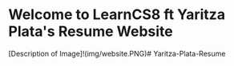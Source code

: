 # Welcome to LearnCS8 ft Yaritza Plata's Resume Website
[Description of Image]!(img/website.PNG)# Yaritza-Plata-Resume
